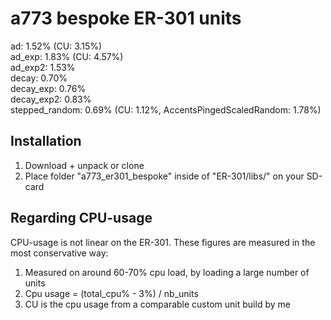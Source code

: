 # a773 bespoke ER-301 units
ad: 1.52% (CU: 3.15%)  
ad_exp:	1.83% (CU: 4.57%)  
ad_exp2: 1.53%  
decay: 0.70%  
decay_exp: 0.76%  
decay_exp2: 0.83%  
stepped_random: 0.69% (CU: 1.12%, AccentsPingedScaledRandom: 1.78%)  

## Installation
1) Download + unpack or clone  
2) Place folder "a773_er301_bespoke" inside of "ER-301/libs/" on your SD-card

## Regarding CPU-usage
CPU-usage is not linear on the ER-301. These figures are measured in the most conservative way:  
1) Measured on around 60-70% cpu load, by loading a large number of units  
2) Cpu usage = (total_cpu% - 3%) / nb_units  
3) CU is the cpu usage from a comparable custom unit build by me

